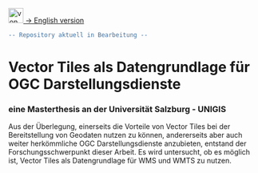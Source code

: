 [<img src="https://upload.wikimedia.org/wikipedia/commons/a/ae/Flag_of_the_United_Kingdom.svg" data-canonical-src="https://upload.wikimedia.org/wikipedia/commons/a/ae/Flag_of_the_United_Kingdom.svg" title="von Original flag by Acts of Union 1800SVG recreation by User:Zscout370 [Public domain oder Public domain], vom Wikimedia Commons" width="30" />  -> English version](README.md)

```diff
-- Repository aktuell in Bearbeitung --
```

# Vector Tiles als Datengrundlage für OGC Darstellungsdienste
### eine Masterthesis an der Universität Salzburg - UNIGIS

Aus der Überlegung, einerseits die Vorteile von Vector Tiles bei der Bereitstellung von Geodaten nutzen zu können, andererseits aber auch weiter herkömmliche OGC Darstellungsdienste anzubieten, entstand der Forschungsschwerpunkt dieser Arbeit. Es wird untersucht, ob es möglich ist, Vector Tiles als Datengrundlage für WMS und WMTS zu nutzen.
<br/>
